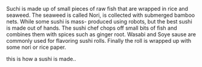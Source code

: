 Suchi is made up of small pieces of raw fish that are wrapped in rice and seaweed. The seaweed is called Nori, is collected with submerged bamboo nets. While some sushi is mass- produced using robots, but the best sushi is made out of hands. The sushi chef chops off small bits of fish and combines them with spices such as ginger root. Wasabi and Soye sause are commonly used for flavoring sushi rolls. Finally the roll is wrapped up with some nori or rice paper.

this is how a sushi is made..